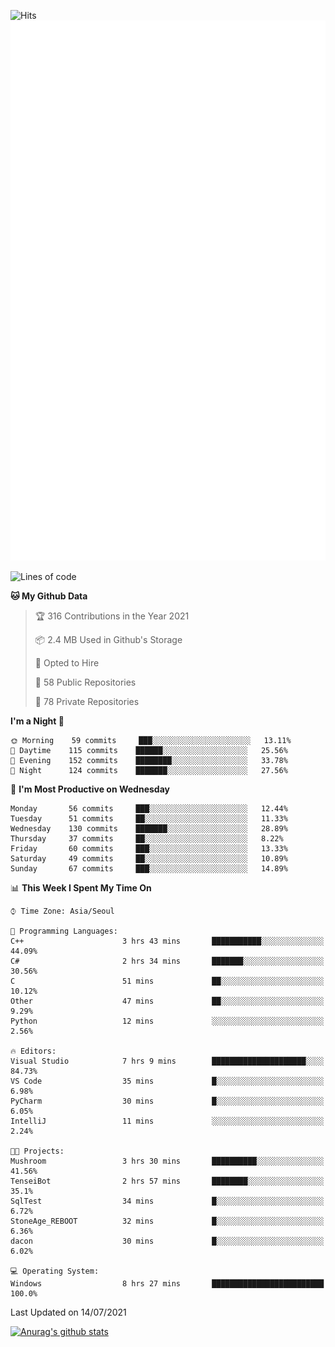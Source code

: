 ![Hits](https://hits.seeyoufarm.com/api/count/incr/badge.svg?url=https%3A%2F%2Fgithub.com%2Fkokose1234&count_bg=%2379C83D&title_bg=%23555555&icon=apple.svg&icon_color=%23E7E7E7&title=hits&edge_flat=false)
<br/>
![Metrics](https://github.com/kokose1234/kokose1234/blob/main/github-metrics.svg)

<!--START_SECTION:waka-->
![Lines of code](https://img.shields.io/badge/From%20Hello%20World%20I%27ve%20Written-13.1%20million%20lines%20of%20code-blue)

**🐱 My Github Data** 

> 🏆 316 Contributions in the Year 2021
 > 
> 📦 2.4 MB Used in Github's Storage 
 > 
> 💼 Opted to Hire
 > 
> 📜 58 Public Repositories 
 > 
> 🔑 78 Private Repositories  
 > 
**I'm a Night 🦉** 

```text
🌞 Morning    59 commits     ███░░░░░░░░░░░░░░░░░░░░░░   13.11% 
🌆 Daytime    115 commits    ██████░░░░░░░░░░░░░░░░░░░   25.56% 
🌃 Evening    152 commits    ████████░░░░░░░░░░░░░░░░░   33.78% 
🌙 Night      124 commits    ███████░░░░░░░░░░░░░░░░░░   27.56%

```
📅 **I'm Most Productive on Wednesday** 

```text
Monday       56 commits     ███░░░░░░░░░░░░░░░░░░░░░░   12.44% 
Tuesday      51 commits     ██░░░░░░░░░░░░░░░░░░░░░░░   11.33% 
Wednesday    130 commits    ███████░░░░░░░░░░░░░░░░░░   28.89% 
Thursday     37 commits     ██░░░░░░░░░░░░░░░░░░░░░░░   8.22% 
Friday       60 commits     ███░░░░░░░░░░░░░░░░░░░░░░   13.33% 
Saturday     49 commits     ██░░░░░░░░░░░░░░░░░░░░░░░   10.89% 
Sunday       67 commits     ███░░░░░░░░░░░░░░░░░░░░░░   14.89%

```


📊 **This Week I Spent My Time On** 

```text
⌚︎ Time Zone: Asia/Seoul

💬 Programming Languages: 
C++                      3 hrs 43 mins       ███████████░░░░░░░░░░░░░░   44.09% 
C#                       2 hrs 34 mins       ███████░░░░░░░░░░░░░░░░░░   30.56% 
C                        51 mins             ██░░░░░░░░░░░░░░░░░░░░░░░   10.12% 
Other                    47 mins             ██░░░░░░░░░░░░░░░░░░░░░░░   9.29% 
Python                   12 mins             ░░░░░░░░░░░░░░░░░░░░░░░░░   2.56%

🔥 Editors: 
Visual Studio            7 hrs 9 mins        █████████████████████░░░░   84.73% 
VS Code                  35 mins             █░░░░░░░░░░░░░░░░░░░░░░░░   6.98% 
PyCharm                  30 mins             █░░░░░░░░░░░░░░░░░░░░░░░░   6.05% 
IntelliJ                 11 mins             ░░░░░░░░░░░░░░░░░░░░░░░░░   2.24%

🐱‍💻 Projects: 
Mushroom                 3 hrs 30 mins       ██████████░░░░░░░░░░░░░░░   41.56% 
TenseiBot                2 hrs 57 mins       ████████░░░░░░░░░░░░░░░░░   35.1% 
SqlTest                  34 mins             █░░░░░░░░░░░░░░░░░░░░░░░░   6.72% 
StoneAge_REBOOT          32 mins             █░░░░░░░░░░░░░░░░░░░░░░░░   6.36% 
dacon                    30 mins             █░░░░░░░░░░░░░░░░░░░░░░░░   6.02%

💻 Operating System: 
Windows                  8 hrs 27 mins       █████████████████████████   100.0%

```


 Last Updated on 14/07/2021
<!--END_SECTION:waka-->

[![Anurag's github stats](https://github-readme-stats.vercel.app/api?username=kokose1234&theme=dracula)](https://github.com/anuraghazra/github-readme-stats)



	
